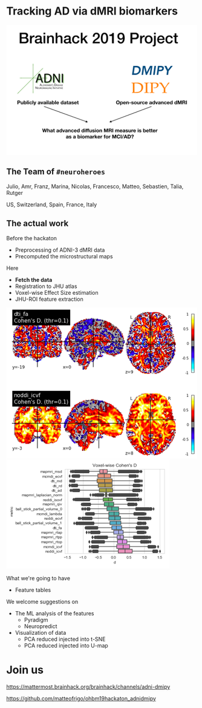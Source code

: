 Tracking AD via dMRI biomarkers
=================================
![](img/theplan.png)

The Team of `#neuroheroes`
--------------------------
Julio, Amr, Franz, Marina, Nicolas, Francesco, Matteo, Sebastien, Talia, Rutger

US, Switzerland, Spain, France, Italy

The actual work
---------------
Before the hackaton
* Preprocessing of ADNI-3 dMRI data
* Precomputed the microstructural maps

Here
* **Fetch the data**
* Registration to JHU atlas
* Voxel-wise Effect Size estimation
* JHU-ROI feature extraction

![](img/comparison.png)
![](img/violin.png)

What we're going to have
* Feature tables

We welcome suggestions on
* The ML analysis of the features
    * Pyradigm
    * Neuropredict
* Visualization of data
    * PCA reduced injected into t-SNE
    * PCA reduced injected into U-map

Join us
=======
https://mattermost.brainhack.org/brainhack/channels/adni-dmipy

https://github.com/matteofrigo/ohbm19hackaton_adnidmipy
